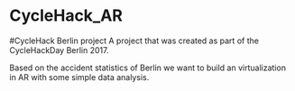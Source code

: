 # CycleHack_AR
#CycleHack Berlin project
A project that was created as part of the CycleHackDay Berlin 2017.

Based on the accident statistics of Berlin we want to build an virtualization in AR with some simple data analysis.


